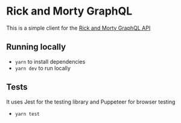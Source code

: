 # Rick and Morty GraphQL

This is a simple client for the [Rick and Morty GraphQL API](https://rickandmortyapi.com/)

## Running locally

- `yarn` to install dependencies
- `yarn dev` to run locally

## Tests

It uses Jest for the testing library and Puppeteer for browser testing

- `yarn test`
